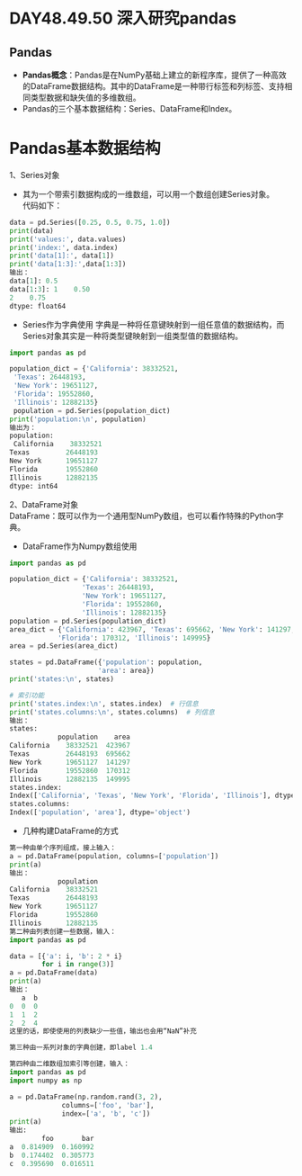 # DAY48.49.50 深入研究pandas  
## Pandas
* **Pandas概念**：Pandas是在NumPy基础上建立的新程序库，提供了一种高效的DataFrame数据结构。其中的DataFrame是一种带行标签和列标签、支持相同类型数据和缺失值的多维数组。   
* Pandas的三个基本数据结构：Series、DataFrame和Index。
# Pandas基本数据结构
1、Series对象
* 其为一个带索引数据构成的一维数组，可以用一个数组创建Series对象。   
代码如下：
```python
data = pd.Series([0.25, 0.5, 0.75, 1.0])
print(data)
print('values:', data.values)
print('index:', data.index)
print('data[1]:', data[1])
print('data[1:3]:',data[1:3])
输出：
data[1]: 0.5
data[1:3]: 1    0.50
2    0.75
dtype: float64
```

* Series作为字典使用
字典是一种将任意键映射到一组任意值的数据结构，而Series对象其实是一种将类型键映射到一组类型值的数据结构。   
```python
import pandas as pd

population_dict = {'California': 38332521,
 'Texas': 26448193,
 'New York': 19651127,
 'Florida': 19552860,
 'Illinois': 12882135}
 population = pd.Series(population_dict)
print('population:\n', population)
输出为：
population:
 California    38332521
Texas         26448193
New York      19651127
Florida       19552860
Illinois      12882135
dtype: int64
```
2、DataFrame对象  
DataFrame：既可以作为一个通用型NumPy数组，也可以看作特殊的Python字典。   
* DataFrame作为Numpy数组使用
 ```python
 import pandas as pd

population_dict = {'California': 38332521,
                   'Texas': 26448193,
                   'New York': 19651127,
                   'Florida': 19552860,
                   'Illinois': 12882135}
population = pd.Series(population_dict)
area_dict = {'California': 423967, 'Texas': 695662, 'New York': 141297,
             'Florida': 170312, 'Illinois': 149995}
area = pd.Series(area_dict)

states = pd.DataFrame({'population': population,
                       'area': area})
print('states:\n', states)

# 索引功能
print('states.index:\n', states.index)  # 行信息
print('states.columns:\n', states.columns)  # 列信息
输出：
states:
             population    area
California    38332521  423967
Texas         26448193  695662
New York      19651127  141297
Florida       19552860  170312
Illinois      12882135  149995
states.index:
 Index(['California', 'Texas', 'New York', 'Florida', 'Illinois'], dtype='object')
states.columns:
 Index(['population', 'area'], dtype='object')
 ```
* 几种构建DataFrame的方式
```python
第一种由单个序列组成，接上输入：
a = pd.DataFrame(population, columns=['population'])
print(a)
输出：
            population
California    38332521
Texas         26448193
New York      19651127
Florida       19552860
Illinois      12882135
第二种由列表创建一些数据，输入：
import pandas as pd

data = [{'a': i, 'b': 2 * i}
        for i in range(3)]
a = pd.DataFrame(data)
print(a)
输出：
   a  b
0  0  0
1  1  2
2  2  4
这里的话，即使使用的列表缺少一些值，输出也会用“NaN”补充  

第三种由一系列对象的字典创建，即label 1.4  

第四种由二维数组加索引等创建，输入：
import pandas as pd
import numpy as np

a = pd.DataFrame(np.random.rand(3, 2),
             columns=['foo', 'bar'],
             index=['a', 'b', 'c'])
print(a)  
输出:
        foo       bar
a  0.814909  0.160992
b  0.174402  0.305773
c  0.395690  0.016511
```

